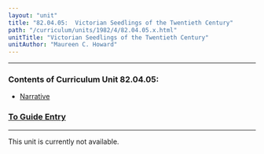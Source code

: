 ```yaml
---
layout: "unit"
title: "82.04.05:  Victorian Seedlings of the Twentieth Century"
path: "/curriculum/units/1982/4/82.04.05.x.html"
unitTitle: "Victorian Seedlings of the Twentieth Century"
unitAuthor: "Maureen C. Howard"
---
```

<body>
<hr/>
 <h3>
  Contents of Curriculum Unit 82.04.05:
 </h3>
 <ul>
  <a href="#a">
   <li>
    Narrative
   </li>
  </a>
 </ul>
 <h3>
  <a href="../../../guides/1982/4/82.04.05.x.html">
   To Guide Entry
  </a>
 </h3>
<hr/>
 This unit is currently not available.

</body>